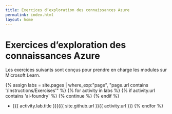 ```yaml
---
title: Exercices d’exploration des connaissances Azure
permalink: index.html
layout: home
---
```


# Exercices d’exploration des connaissances Azure

Les exercices suivants sont conçus pour prendre en charge les modules sur Microsoft Learn.

{% assign labs = site.pages | where_exp:"page", "page.url contains '/Instructions/Exercises'" %} {% for activity in labs  %} {% if activity.url contains 'ai-foundry' %} {% continue %} {% endif %}
- [{{ activity.lab.title }}]({{ site.github.url }}{{ activity.url }}) {% endfor %}
